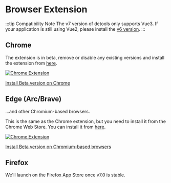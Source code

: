 # Browser Extension

:::tip Compatibility Note
The v7 version of detools only supports Vue3. If your application is still using Vue2, please install the [v6 version](https://chromewebstore.google.com/detail/vuejs-devtools/nhdogjmejiglipccpnnnanhbledajbpd?hl=zh-CN&utm_source=ext_sidebar).
:::

## Chrome

The extension is in beta, remove or disable any existing versions and install the extension from [here](https://chromewebstore.google.com/detail/vuejs-devtools-beta/ljjemllljcmogpfapbkkighbhhppjdbg?hl=zh-CN&utm_source=ext_sidebar).

 <div
  class="w-83 group cursor-pointer list-none rounded pr-5 hover:b-$vp-c-brand-1"
  border="~ solid base" flex="~ flex-row items-center"
>
  <a
    href="https://chromewebstore.google.com/detail/vuejs-devtools-beta/ljjemllljcmogpfapbkkighbhhppjdbg?utm_source=ext_sidebar"
    class="group text-! h-full w-full flex cursor-pointer list-none items-center rounded pr-5 hover:b-$vp-c-brand-1 text-$vp-c-text-1! decoration-none!"
    target="_blank"
  >
    <img src="/features/chrome-logo.svg" alt="Chrome Extension" class="mx-2 h-10">
    <p class="group-hover:text-$vp-c-brand-1">
      Install Beta version on Chrome
    </p>
  </a>
</div>

## Edge (Arc/Brave)

...and other Chromium-based browsers.

This is the same as the Chrome extension, but you need to install it from the Chrome Web Store. You can install it from [here](https://chromewebstore.google.com/detail/vuejs-devtools-beta/ljjemllljcmogpfapbkkighbhhppjdbg?utm_source=ext_sidebar).

 <div
  class="w-123 group cursor-pointer list-none rounded pr-5 hover:b-$vp-c-brand-1"
  border="~ solid base" flex="~ flex-row items-center"
>
  <a
    href="https://chromewebstore.google.com/detail/vuejs-devtools-beta/ljjemllljcmogpfapbkkighbhhppjdbg?utm_source=ext_sidebar"
    class="group text-! h-full w-full flex cursor-pointer list-none items-center rounded pr-5 hover:b-$vp-c-brand-1 text-$vp-c-text-1! decoration-none!"
    target="_blank"
  >
    <img src="/features/chromium-logo.svg" alt="Chrome Extension" class="mx-2 h-10">
    <p class="group-hover:text-$vp-c-brand-1">
      Install Beta version on Chromium-based browsers
    </p>
  </a>
</div>

## Firefox

We'll launch on the Firefox App Store once v7.0 is stable.
